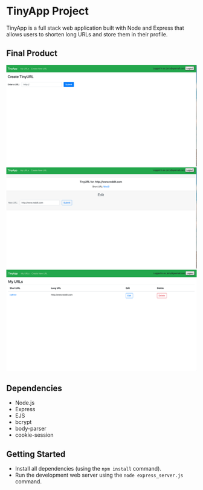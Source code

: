 # TinyApp Project

TinyApp is a full stack web application built with Node and Express that allows users to shorten long URLs and store them in their profile.

## Final Product

!["Screenshot for the new url input field](https://github.com/gaalit/tinyapp/blob/master/docs/new-url-page.png?raw=true)
!["Screenshot of shortened url page"](https://github.com/gaalit/tinyapp/blob/master/docs/url-page.png?raw=true)
!["Screenshot of all shortned urls page"](https://github.com/gaalit/tinyapp/blob/master/docs/urls-page.png?raw=true)

## Dependencies

- Node.js
- Express
- EJS
- bcrypt
- body-parser
- cookie-session

## Getting Started

- Install all dependencies (using the `npm install` command).
- Run the development web server using the `node express_server.js` command.